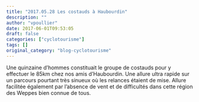 ```yaml
---
title: "2017.05.28 Les costauds à Haubourdin"
description: ""
author: "vpoullier"
date: 2017-06-01T09:53:05
draft: false
categories: ["cyclotourisme"]
tags: []
original_category: "blog-cyclotourisme"
---
```


Une quinzaine d&rsquo;hommes constituait le groupe de costauds pour y effectuer&nbsp;le 85km chez nos amis d&rsquo;Haubourdin. Une allure ultra rapide sur un parcours pourtant tr&egrave;s sinueux o&ugrave; les relances &eacute;taient de mise. Allure facilit&eacute;e &eacute;galement par l&rsquo;absence de vent et de difficult&eacute;s dans cette r&eacute;gion des Weppes bien connue de tous.